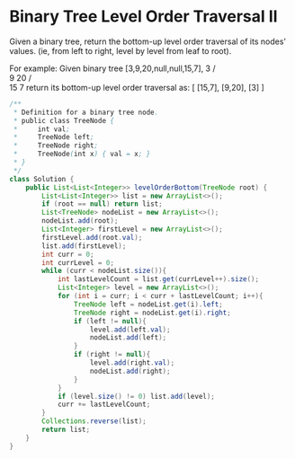 # Binary Tree Level Order Traversal II
Given a binary tree, return the bottom-up level order traversal of its nodes' values. (ie, from left to right, level by level from leaf to root).

For example:
Given binary tree [3,9,20,null,null,15,7],
    3
   / \
  9  20
    /  \
   15   7
return its bottom-up level order traversal as:
[
  [15,7],
  [9,20],
  [3]
]

```java
/**
 * Definition for a binary tree node.
 * public class TreeNode {
 *     int val;
 *     TreeNode left;
 *     TreeNode right;
 *     TreeNode(int x) { val = x; }
 * }
 */
class Solution {
    public List<List<Integer>> levelOrderBottom(TreeNode root) {
        List<List<Integer>> list = new ArrayList<>();
        if (root == null) return list;
        List<TreeNode> nodeList = new ArrayList<>();
        nodeList.add(root);
        List<Integer> firstLevel = new ArrayList<>();
        firstLevel.add(root.val);
        list.add(firstLevel);
        int curr = 0;
        int currLevel = 0;
        while (curr < nodeList.size()){
            int lastLevelCount = list.get(currLevel++).size();
            List<Integer> level = new ArrayList<>();
            for (int i = curr; i < curr + lastLevelCount; i++){
                TreeNode left = nodeList.get(i).left;
                TreeNode right = nodeList.get(i).right;
                if (left != null){
                    level.add(left.val);
                    nodeList.add(left);
                }
                if (right != null){
                    level.add(right.val);
                    nodeList.add(right);
                }
            }
            if (level.size() != 0) list.add(level);
            curr += lastLevelCount;    
        }
        Collections.reverse(list);
        return list;
    }
}
```